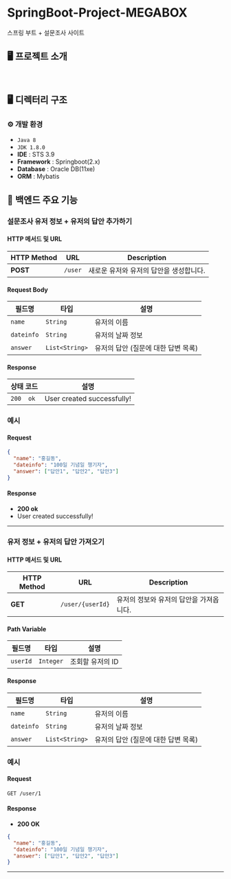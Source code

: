 # SpringBoot-Project-MEGABOX
스프링 부트 + 설문조사 사이트

## 🖥️ 프로젝트 소개

<br>

## 🖥️ 디렉터리 구조


### ⚙️ 개발 환경
- `Java 8`
- `JDK 1.8.0`
- **IDE** : STS 3.9
- **Framework** : Springboot(2.x)
- **Database** : Oracle DB(11xe)
- **ORM** : Mybatis


## 📌 백엔드 주요 기능
### 설문조사 유저 정보 + 유저의 답안 추가하기

#### **HTTP 메서드 및 URL**
| **HTTP Method** | **URL**       | **Description**                         |
|-----------------|---------------|-----------------------------------------|
| **POST**        | `/user`       | 새로운 유저와 유저의 답안을 생성합니다. |

#### **Request Body**
| **필드명**     | **타입**         | **설명**                           |
|----------------|------------------|------------------------------------|
| `name`         | `String`         | 유저의 이름                        |
| `dateinfo`     | `String`         | 유저의 날짜 정보                   |
| `answer`       | `List<String>`   | 유저의 답안 (질문에 대한 답변 목록) |

#### **Response**
| **상태 코드** | **설명**                           |
|---------------|------------------------------------|
| `200  ok` | User created successfully! |

### 예시

#### Request
```json
{
  "name": "홍길동",
  "dateinfo": "100일 기념일 챙기자",
  "answer": ["답안1", "답안2", "답안3"]
}
```

#### Response
- **200 ok**
- User created successfully!

---

### 유저 정보 + 유저의 답안 가져오기

#### **HTTP 메서드 및 URL**
| **HTTP Method** | **URL**             | **Description**                         |
|-----------------|---------------------|-----------------------------------------|
| **GET**         | `/user/{userId}`     | 유저의 정보와 유저의 답안을 가져옵니다. |

#### **Path Variable**
| **필드명**     | **타입**          | **설명**                              |
|----------------|-------------------|---------------------------------------|
| `userId`       | `Integer`         | 조회할 유저의 ID                      |

#### **Response**
| **필드명**     | **타입**          | **설명**                              |
|----------------|-------------------|---------------------------------------|
| `name`         | `String`          | 유저의 이름                           |
| `dateinfo`     | `String`          | 유저의 날짜 정보                      |
| `answer`       | `List<String>`    | 유저의 답안 (질문에 대한 답변 목록)   |

### 예시

#### Request
```http
GET /user/1
```

#### Response
- **200 OK**
```json
{
  "name": "홍길동",
  "dateinfo": "100일 기념일 챙기자",
  "answer": ["답안1", "답안2", "답안3"]
}
```

---




